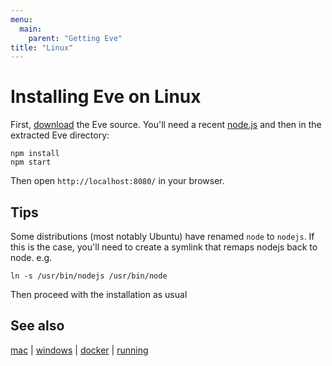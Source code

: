 ```yaml
---
menu:
  main:
    parent: "Getting Eve"
title: "Linux"
---
```


# Installing Eve on Linux

First, [download](https://github.com/witheve/Eve/archive/master.zip) the Eve source. You'll need a recent [node.js](https://nodejs.org) and then in the extracted Eve directory:

```
npm install
npm start
```

Then open `http://localhost:8080/` in your browser.

## Tips

Some distributions (most notably Ubuntu) have renamed `node` to `nodejs`. If this is the case, you'll need to create a symlink that remaps nodejs back to node. e.g.

```
ln -s /usr/bin/nodejs /usr/bin/node
```

Then proceed with the installation as usual

## See also

[mac](../mac) | [windows](../windows) | [docker](../docker) | [running](../running)